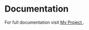 # Documentation

For full documentation visit [My Project ](https://phillipefs.github.io/template-python-project).